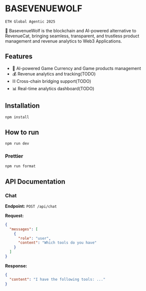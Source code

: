 # BASEVENUEWOLF

`ETH Global Agentic 2025`

🚀 BasevenueWolf is the blockchain and AI-powered alternative to RevenueCat, bringing seamless, transparent, and trustless product management and revenue analytics to Web3 Applications.

## Features

- 🤖 AI-powered Game Currency and Game products management
- 💰 Revenue analytics and tracking(TODO)
- ⛓️ Cross-chain bridging support(TODO)
- 📊 Real-time analytics dashboard(TODO)

## Installation

```bash
npm install
```

## How to run

```bash
npm run dev
```

### Prettier

```bash
npm run format
```

## API Documentation

### Chat

**Endpoint:**
`POST /api/chat`

**Request:**

```json
{
  "messages": [
    {
      "role": "user",
      "content": "Which tools do you have"
    }
  ]
}
```

**Response:**

```json
{
  "content": "I have the following tools: ..."
}
```
